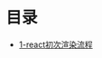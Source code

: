 # 目录

  - [1-react初次渲染流程](https://github.com/wangtianlun/react-for-you/blob/master/posts/1-react%E5%88%9D%E6%AC%A1%E6%B8%B2%E6%9F%93%E6%B5%81%E7%A8%8B.md)

